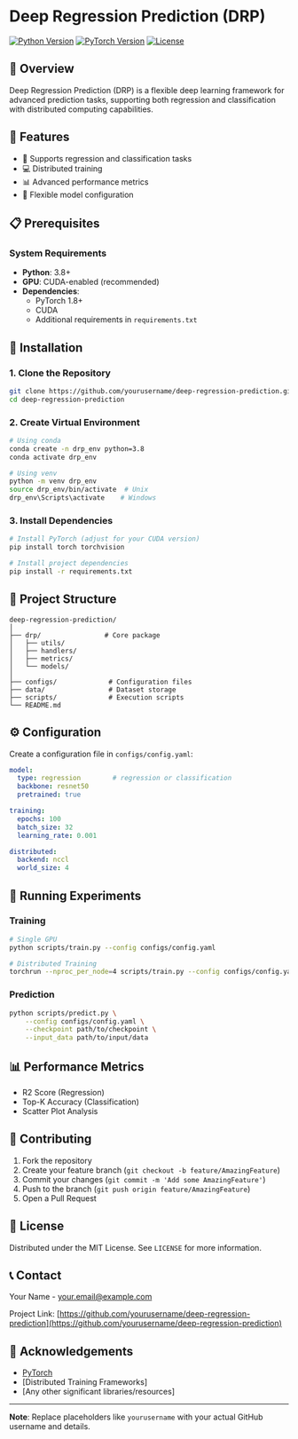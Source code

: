 # Deep Regression Prediction (DRP)

[![Python Version](https://img.shields.io/badge/python-3.8%2B-blue.svg)](https://www.python.org/downloads/)
[![PyTorch Version](https://img.shields.io/badge/pytorch-1.8%2B-red.svg)](https://pytorch.org/)
[![License]([https://img.shields.io/github/license/yourusername/deep-regression-prediction.svg)](https://github.com/yourusername/deep-regression-prediction/blob/main/LICENSE](https://github.com/nguyenva04/mixsim3d_gretsi/blob/main/LICENSE))

## 📘 Overview

Deep Regression Prediction (DRP) is a flexible deep learning framework for advanced prediction tasks, supporting both regression and classification with distributed computing capabilities.

## 🚀 Features

- 🔬 Supports regression and classification tasks
- 💻 Distributed training
- 📊 Advanced performance metrics
- 🧠 Flexible model configuration

## 📋 Prerequisites

### System Requirements

- **Python**: 3.8+
- **GPU**: CUDA-enabled (recommended)
- **Dependencies**: 
  - PyTorch 1.8+
  - CUDA
  - Additional requirements in `requirements.txt`

## 🔧 Installation

### 1. Clone the Repository

```bash
git clone https://github.com/yourusername/deep-regression-prediction.git
cd deep-regression-prediction
```

### 2. Create Virtual Environment

```bash
# Using conda
conda create -n drp_env python=3.8
conda activate drp_env

# Using venv
python -m venv drp_env
source drp_env/bin/activate  # Unix
drp_env\Scripts\activate    # Windows
```

### 3. Install Dependencies

```bash
# Install PyTorch (adjust for your CUDA version)
pip install torch torchvision

# Install project dependencies
pip install -r requirements.txt
```

## 📂 Project Structure

```
deep-regression-prediction/
│
├── drp/                # Core package
│   ├── utils/
│   ├── handlers/
│   ├── metrics/
│   └── models/
│
├── configs/             # Configuration files
├── data/                # Dataset storage
├── scripts/             # Execution scripts
└── README.md
```

## ⚙️ Configuration

Create a configuration file in `configs/config.yaml`:

```yaml
model:
  type: regression        # regression or classification
  backbone: resnet50
  pretrained: true

training:
  epochs: 100
  batch_size: 32
  learning_rate: 0.001

distributed:
  backend: nccl
  world_size: 4
```

## 🏃 Running Experiments

### Training

```bash
# Single GPU
python scripts/train.py --config configs/config.yaml

# Distributed Training
torchrun --nproc_per_node=4 scripts/train.py --config configs/config.yaml
```

### Prediction

```bash
python scripts/predict.py \
    --config configs/config.yaml \
    --checkpoint path/to/checkpoint \
    --input_data path/to/input/data
```

## 📊 Performance Metrics

- R2 Score (Regression)
- Top-K Accuracy (Classification)
- Scatter Plot Analysis

## 🤝 Contributing

1. Fork the repository
2. Create your feature branch (`git checkout -b feature/AmazingFeature`)
3. Commit your changes (`git commit -m 'Add some AmazingFeature'`)
4. Push to the branch (`git push origin feature/AmazingFeature`)
5. Open a Pull Request

## 📄 License

Distributed under the MIT License. See `LICENSE` for more information.

## 📞 Contact

Your Name - [your.email@example.com](mailto:your.email@example.com)

Project Link: [https://github.com/yourusername/deep-regression-prediction](https://github.com/yourusername/deep-regression-prediction)

## 🙏 Acknowledgements

- [PyTorch](https://pytorch.org/)
- [Distributed Training Frameworks]
- [Any other significant libraries/resources]

---

**Note**: Replace placeholders like `yourusername` with your actual GitHub username and details.
